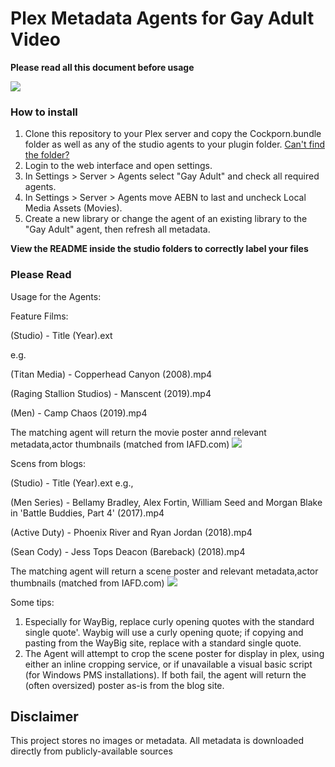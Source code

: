 # Plex Metadata Agents for Gay Adult Video
**Please read all this document before usage**

![](https://raw.githubusercontent.com/CodyBerenson/PGMA-Modernized/master/images/preview.gif)
### How to install
1. Clone this repository to your Plex server and copy the Cockporn.bundle folder as well as any of the studio agents to your plugin folder. [Can't find the folder?](https://support.plex.tv/hc/en-us/articles/201106098-How-do-I-find-the-Plug-Ins-folder)
2. Login to the web interface and open settings.
3. In Settings > Server > Agents select "Gay Adult" and check all required agents.
4. In Settings > Server > Agents move AEBN to last and uncheck Local Media Assets (Movies).
5. Create a new library or change the agent of an existing library to the "Gay Adult" agent, then refresh all metadata.

**View the README inside the studio folders to correctly label your files**

### Please Read
Usage for the Agents:

Feature Films:

(Studio) - Title (Year).ext

e.g.  

(Titan Media) - Copperhead Canyon (2008).mp4

(Raging Stallion Studios) - Manscent (2019).mp4

(Men) - Camp Chaos (2019).mp4

The matching agent will return the movie poster annd relevant metadata,actor thumbnails (matched from IAFD.com) 
![](https://raw.githubusercontent.com/CodyBerenson/PGMA-Modernized/master/images/film.jpg)

Scens from blogs:

(Studio) - Title (Year).ext
e.g., 

(Men Series) - Bellamy Bradley, Alex Fortin, William Seed and Morgan Blake in 'Battle Buddies, Part 4' (2017).mp4

(Active Duty) - Phoenix River and Ryan Jordan (2018).mp4

(Sean Cody) - Jess Tops Deacon (Bareback) (2018).mp4

The matching agent will return a scene poster and relevant metadata,actor thumbnails (matched from IAFD.com) 
![](https://raw.githubusercontent.com/CodyBerenson/PGMA-Modernized/master/images/scene.jpg)

Some tips:  
1.  Especially for WayBig, replace curly opening quotes with the standard single quote'.  Waybig will use a curly opening quote; if copying and pasting from the WayBig site, replace with a standard single quote.
2.  The Agent will attempt to crop the scene poster for display in plex, using either an inline cropping service, or if unavailable a visual basic script (for Windows PMS installations).  If both fail, the agent will return the (often oversized) poster as-is from the blog site.  

## Disclaimer


This project stores no images or metadata. All metadata is downloaded directly from publicly-available sources
